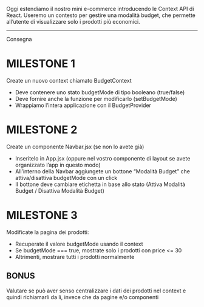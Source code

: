 Oggi estendiamo il nostro mini e-commerce introducendo le Context API di React.
Useremo un contesto per gestire una modalità budget, che permette all’utente di visualizzare solo i prodotti più economici.

---

Consegna

# MILESTONE 1

Create un nuovo context chiamato BudgetContext

- Deve contenere uno stato budgetMode di tipo booleano (true/false)
- Deve fornire anche la funzione per modificarlo (setBudgetMode)
- Wrappiamo l’intera applicazione con il BudgetProvider

# MILESTONE 2

Create un componente Navbar.jsx (se non lo avete già)

- Inseritelo in App.jsx (oppure nel vostro componente di layout se avete organizzato l’app in questo modo)
- All’interno della Navbar aggiungete un bottone “Modalità Budget” che attiva/disattiva budgetMode con un click
- Il bottone deve cambiare etichetta in base allo stato (Attiva Modalità Budget / Disattiva Modalità Budget)

# MILESTONE 3

Modificate la pagina dei prodotti:

- Recuperate il valore budgetMode usando il context
- Se budgetMode === true, mostrate solo i prodotti con price <= 30
- Altrimenti, mostrare tutti i prodotti normalmente

## BONUS
Valutare se può aver senso centralizzare i dati dei prodotti nel context e quindi richiamarli da li, invece che da pagine e/o componenti
